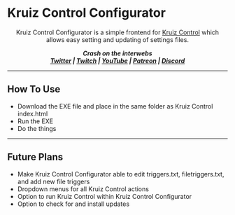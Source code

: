 # Kruiz Control Configurator

<p align="center">Kruiz Control Configurator is a simple frontend for <a href="https://github.com/Kruiser8/Kruiz-Control" target="_blank">Kruiz Control</a> which allows easy setting and updating of settings files.</p>

<p align="center"><i><b>
  Crash on the interwebs<br>
  <a href="https://twitter.com/CrashKoeck">Twitter</a> |
  <a href="https://twitch.tv/CrashKoeck">Twitch</a> |
  <a href="https://youtube.com/Crashkoeck">YouTube</a> |
  <a href="https://patreon.com/Crashkoeck">Patreon</a> |
  <a href="https://discord.gg/zyS2jbJ">Discord</a>
</b></i></p>

***

## How To Use
- Download the EXE file and place in the same folder as Kruiz Control index.html
- Run the EXE
- Do the things

***

## Future Plans
- Make Kruiz Control Configurator able to edit triggers.txt, filetriggers.txt, and add new file triggers
- Dropdown menus for all Kruiz Control actions
- Option to run Kruiz Control within Kruiz Control Configurator
- Option to check for and install updates
